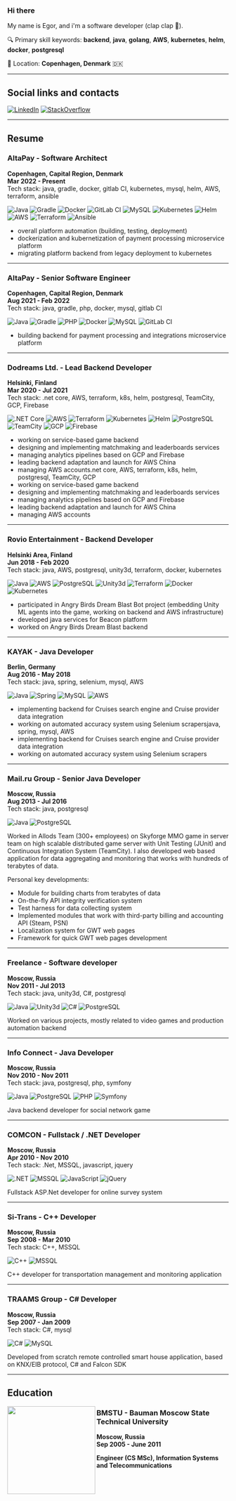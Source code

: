 ### Hi there

My name is Egor, and i'm a software developer (clap clap 👏).

🔍 Primary skill keywords: **backend**, **java**, **golang**, **AWS**, **kubernetes**, **helm**, **docker**, **postgresql**

📍 Location: **Copenhagen, Denmark** 🇩🇰

<hr/>

## Social links and contacts

[![LinkedIn](https://img.shields.io/badge/LinkedIn-0077B5?style=for-the-badge&logo=linkedin&logoColor=white)](https://www.linkedin.com/in/egor-shubin/?locale=en_US)
[![StackOverflow](https://img.shields.io/badge/Stack_Overflow-FE7A16?style=for-the-badge&logo=stack-overflow&logoColor=white)](https://stackoverflow.com/users/1553934/esin88)

<hr/>

## Resume

### AltaPay - Software Architect

**Copenhagen, Capital Region, Denmark**<br>
**Mar 2022 - Present**<br>
Tech stack: java, gradle, docker, gitlab CI, kubernetes, mysql, helm, AWS, terraform, ansible<br>

![Java](https://img.shields.io/badge/Java-ED8B00?style=for-the-badge&logo=openjdk&logoColor=white)
![Gradle](https://img.shields.io/badge/gradle-02303A?style=for-the-badge&logo=gradle&logoColor=white)
![Docker](https://img.shields.io/badge/Docker-2CA5E0?style=for-the-badge&logo=docker&logoColor=white)
![GitLab CI](https://img.shields.io/badge/GitLab_CI-330F63?style=for-the-badge&logo=gitlab&logoColor=white)
![MySQL](https://img.shields.io/badge/MySQL-005C84?style=for-the-badge&logo=mysql&logoColor=white)
![Kubernetes](https://img.shields.io/badge/kubernetes-326ce5.svg?&style=for-the-badge&logo=kubernetes&logoColor=white)
![Helm](https://img.shields.io/badge/Helm-0F1689?style=for-the-badge&logo=Helm&labelColor=0F1689)
![AWS](https://img.shields.io/badge/Amazon_AWS-FF9900?style=for-the-badge&logo=amazonaws&logoColor=white)
![Terraform](https://img.shields.io/badge/Terraform-7B42BC?style=for-the-badge&logo=terraform&logoColor=white)
![Ansible](https://img.shields.io/badge/Ansible-000000?style=for-the-badge&logo=ansible&logoColor=white)

- overall platform automation (building, testing, deployment)
- dockerization and kubernetization of payment processing microservice platform
- migrating platform backend from legacy deployment to kubernetes

<hr/>

### AltaPay - Senior Software Engineer

**Copenhagen, Capital Region, Denmark**<br>
**Aug 2021 - Feb 2022**<br>
Tech stack: java, gradle, php, docker, mysql, gitlab CI<br>

![Java](https://img.shields.io/badge/Java-ED8B00?style=for-the-badge&logo=openjdk&logoColor=white)
![Gradle](https://img.shields.io/badge/gradle-02303A?style=for-the-badge&logo=gradle&logoColor=white)
![PHP](https://img.shields.io/badge/PHP-777BB4?style=for-the-badge&logo=php&logoColor=white)
![Docker](https://img.shields.io/badge/Docker-2CA5E0?style=for-the-badge&logo=docker&logoColor=white)
![MySQL](https://img.shields.io/badge/MySQL-005C84?style=for-the-badge&logo=mysql&logoColor=white)
![GitLab CI](https://img.shields.io/badge/GitLab_CI-330F63?style=for-the-badge&logo=gitlab&logoColor=white)

- building backend for payment processing and integrations microservice platform

<hr/>

### Dodreams Ltd. - Lead Backend Developer

**Helsinki, Finland**<br>
**Mar 2020 - Jul 2021**<br>
Tech stack: .net core, AWS, terraform, k8s, helm, postgresql, TeamCity, GCP, Firebase<br>

![.NET Core](https://img.shields.io/badge/.NET-Core-512BD4?style=for-the-badge&logo=dotnet&logoColor=white)
![AWS](https://img.shields.io/badge/Amazon_AWS-FF9900?style=for-the-badge&logo=amazonaws&logoColor=white)
![Terraform](https://img.shields.io/badge/Terraform-7B42BC?style=for-the-badge&logo=terraform&logoColor=white)
![Kubernetes](https://img.shields.io/badge/kubernetes-326ce5.svg?&style=for-the-badge&logo=kubernetes&logoColor=white)
![Helm](https://img.shields.io/badge/Helm-0F1689?style=for-the-badge&logo=Helm&labelColor=0F1689)
![PostgreSQL](https://img.shields.io/badge/PostgreSQL-316192?style=for-the-badge&logo=postgresql&logoColor=white)
![TeamCity](https://img.shields.io/badge/TeamCity-000000?style=for-the-badge&logo=TeamCity&logoColor=white)
![GCP](https://img.shields.io/badge/Google_Cloud-4285F4?style=for-the-badge&logo=google-cloud&logoColor=white)
![Firebase](https://img.shields.io/badge/firebase-ffca28?style=for-the-badge&logo=firebase&logoColor=black)

- working on service-based game backend
- designing and implementing matchmaking and leaderboards services
- managing analytics pipelines based on GCP and Firebase
- leading backend adaptation and launch for AWS China
- managing AWS accounts.net core, AWS, terraform, k8s, helm, postgresql, TeamCity, GCP
- working on service-based game backend
- designing and implementing matchmaking and leaderboards services
- managing analytics pipelines based on GCP and Firebase
- leading backend adaptation and launch for AWS China
- managing AWS accounts

<hr/>

### Rovio Entertainment - Backend Developer

**Helsinki Area, Finland**<br>
**Jun 2018 - Feb 2020**<br>
Tech stack: java, AWS, postgresql, unity3d, terraform, docker, kubernetes<br>

![Java](https://img.shields.io/badge/Java-ED8B00?style=for-the-badge&logo=openjdk&logoColor=white)
![AWS](https://img.shields.io/badge/Amazon_AWS-FF9900?style=for-the-badge&logo=amazonaws&logoColor=white)
![PostgreSQL](https://img.shields.io/badge/PostgreSQL-316192?style=for-the-badge&logo=postgresql&logoColor=white)
![Unity3d](https://img.shields.io/badge/Unity_3d-100000?style=for-the-badge&logo=unity&logoColor=white)
![Terraform](https://img.shields.io/badge/Terraform-7B42BC?style=for-the-badge&logo=terraform&logoColor=white)
![Docker](https://img.shields.io/badge/Docker-2CA5E0?style=for-the-badge&logo=docker&logoColor=white)
![Kubernetes](https://img.shields.io/badge/kubernetes-326ce5.svg?&style=for-the-badge&logo=kubernetes&logoColor=white)

- participated in Angry Birds Dream Blast Bot project (embedding Unity ML agents into the game, working on backend and
  AWS infrastructure)
- developed java services for Beacon platform
- worked on Angry Birds Dream Blast backend

<hr/>

### KAYAK - Java Developer

**Berlin, Germany**<br>
**Aug 2016 - May 2018**<br>
Tech stack: java, spring, selenium, mysql, AWS<br>

![Java](https://img.shields.io/badge/Java-ED8B00?style=for-the-badge&logo=openjdk&logoColor=white)
![Spring](https://img.shields.io/badge/Spring-6DB33F?style=for-the-badge&logo=spring&logoColor=white)
![MySQL](https://img.shields.io/badge/MySQL-005C84?style=for-the-badge&logo=mysql&logoColor=white)
![AWS](https://img.shields.io/badge/Amazon_AWS-FF9900?style=for-the-badge&logo=amazonaws&logoColor=white)

- implementing backend for Cruises search engine and Cruise provider data integration
- working on automated accuracy system using Selenium scrapersjava, spring, mysql, AWS
- implementing backend for Cruises search engine and Cruise provider data integration
- working on automated accuracy system using Selenium scrapers

<hr/>

### Mail.ru Group - Senior Java Developer

**Moscow, Russia**<br>
**Aug 2013 - Jul 2016**<br>
Tech stack: java, postgresql<br>

![Java](https://img.shields.io/badge/Java-ED8B00?style=for-the-badge&logo=openjdk&logoColor=white)
![PostgreSQL](https://img.shields.io/badge/PostgreSQL-316192?style=for-the-badge&logo=postgresql&logoColor=white)

Worked in Allods Team (300+ employees) on Skyforge MMO game in server team on high scalable distributed game server
with Unit Testing (JUnit) and Continuous Integration System (TeamCity). I also developed web based application for
data aggregating and monitoring that works with hundreds of terabytes of data.

Personal key developments:

- Module for building charts from terabytes of data
- On-the-fly API integrity verification system
- Test harness for data collecting system
- Implemented modules that work with third-party billing and accounting API (Steam, PSN)
- Localization system for GWT web pages
- Framework for quick GWT web pages development

<hr/>

### Freelance - Software developer

**Moscow, Russia**<br>
**Nov 2011 - Jul 2013**<br>
Tech stack: java, unity3d, C#, postgresql<br>

![Java](https://img.shields.io/badge/Java-ED8B00?style=for-the-badge&logo=openjdk&logoColor=white)
![Unity3d](https://img.shields.io/badge/Unity_3d-100000?style=for-the-badge&logo=unity&logoColor=white)
![C#](https://img.shields.io/badge/C%23-239120?style=for-the-badge&logo=c-sharp&logoColor=white)
![PostgreSQL](https://img.shields.io/badge/PostgreSQL-316192?style=for-the-badge&logo=postgresql&logoColor=white)

Worked on various projects, mostly related to video games and production automation backend

<hr/>

### Info Connect - Java Developer

**Moscow, Russia**<br>
**Nov 2010 - Nov 2011**<br>
Tech stack: java, postgresql, php, symfony<br>

![Java](https://img.shields.io/badge/Java-ED8B00?style=for-the-badge&logo=openjdk&logoColor=white)
![PostgreSQL](https://img.shields.io/badge/PostgreSQL-316192?style=for-the-badge&logo=postgresql&logoColor=white)
![PHP](https://img.shields.io/badge/PHP-777BB4?style=for-the-badge&logo=php&logoColor=white)
![Symfony](https://img.shields.io/badge/Symfony-000000?style=for-the-badge&logo=Symfony&logoColor=white)

Java backend developer for social network game

<hr/>

### COMCON - Fullstack / .NET Developer

**Moscow, Russia**<br>
**Apr 2010 - Nov 2010**<br>
Tech stack: .Net, MSSQL, javascript, jquery<br>

![.NET](https://img.shields.io/badge/.NET-512BD4?style=for-the-badge&logo=dotnet&logoColor=white)
![MSSQL](https://img.shields.io/badge/MS_SQL-CC2927?style=for-the-badge&logo=microsoft%20sql%20server&logoColor=white)
![JavaScript](https://img.shields.io/badge/JavaScript-323330?style=for-the-badge&logo=javascript&logoColor=F7DF1E)
![jQuery](https://img.shields.io/badge/jQuery-0769AD?style=for-the-badge&logo=jquery&logoColor=white)

Fullstack ASP.Net developer for online survey system

<hr/>

### Si-Trans - C++ Developer

**Moscow, Russia**<br>
**Sep 2008 - Mar 2010**<br>
Tech stack: C++, MSSQL<br>

![C++](https://img.shields.io/badge/C%2B%2B-00599C?style=for-the-badge&logo=c%2B%2B&logoColor=white)
![MSSQL](https://img.shields.io/badge/MS_SQL-CC2927?style=for-the-badge&logo=microsoft%20sql%20server&logoColor=white)

C++ developer for transportation management and monitoring application

<hr/>

### TRAAMS Group - C# Developer

**Moscow, Russia**<br>
**Sep 2007 - Jan 2009**<br>
Tech stack: C#, mysql<br>

![C#](https://img.shields.io/badge/C%23-239120?style=for-the-badge&logo=c-sharp&logoColor=white)
![MySQL](https://img.shields.io/badge/MySQL-005C84?style=for-the-badge&logo=mysql&logoColor=white)

Developed from scratch remote controlled smart house application, based on KNX/EIB protocol, C# and Falcon SDK

<hr/>

## Education

<img src="https://user-images.githubusercontent.com/2689981/221865589-3630fc91-afbd-4e42-8849-5fa2ebad442f.png" width="200" height="200" align="left">

### BMSTU - Bauman Moscow State Technical University

**Moscow, Russia**<br>
**Sep 2005 - June 2011**<br>

**Engineer (CS MSc), Information Systems and Telecommunications**
